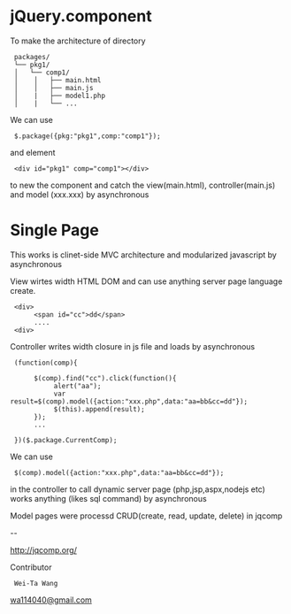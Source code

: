 jQuery.component
=================


To make the architecture of directory

     packages/
     └── pkg1/
     │   └── comp1/
     │    │   ├── main.html
     │    │   ├── main.js
     │    |   ├── model1.php
     │    |   └── ...

We can use

     $.package({pkg:"pkg1",comp:"comp1"}); 

and element

     <div id="pkg1" comp="comp1"></div>

to new the component and catch the view(main.html), controller(main.js) and model (xxx.xxx) by asynchronous

Single Page
=================

This works is clinet-side MVC architecture and modularized javascript by asynchronous

View wirtes width HTML DOM and can use anything server page language create.

     <div>
          <span id="cc">dd</span>
          ....
     <div>

Controller writes width closure in js file and loads by asynchronous

     (function(comp){
          
          $(comp).find("cc").click(function(){
               alert("aa");
               var result=$(comp).model({action:"xxx.php",data:"aa=bb&cc=dd"});
               $(this).append(result);
          });
          ...
          
     })($.package.CurrentComp);


We can use 

     $(comp).model({action:"xxx.php",data:"aa=bb&cc=dd"}); 

in the controller to call dynamic server page (php,jsp,aspx,nodejs etc) works anything (likes sql command) by asynchronous

Model pages were processd CRUD(create, read, update, delete) in jqcomp

--

http://jqcomp.org/

Contributor

     Wei-Ta Wang

wa114040@gmail.com
